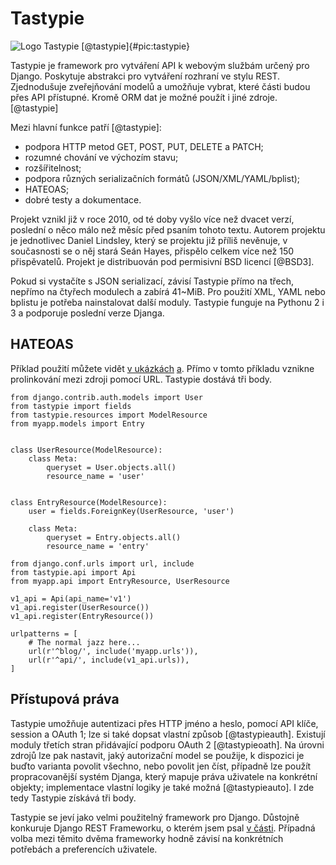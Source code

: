 Tastypie
========

![Logo Tastypie [@tastypie]{#pic:tastypie}](images/tastypie)

Tastypie je framework pro vytváření API k webovým službám určený pro Django.
Poskytuje abstrakci pro vytváření rozhraní ve stylu REST.
Zjednodušuje zveřejňování modelů a umožňuje vybrat, které části budou přes API přístupné.
Kromě ORM dat je možné použít i jiné zdroje. [@tastypie]

Mezi hlavní funkce patří [@tastypie]:

 * podpora HTTP metod GET, POST, PUT, DELETE a PATCH;
 * rozumné chování ve výchozím stavu;
 * rozšířitelnost;
 * podpora různých serializačních formátů (JSON/XML/YAML/bplist);
 * HATEOAS;
 * dobré testy a dokumentace.

Projekt vznikl již v roce 2010, od té doby vyšlo více než dvacet verzí, poslední o něco málo než měsíc před psaním tohoto textu.
Autorem projektu je jednotlivec Daniel Lindsley, který se projektu již příliš nevěnuje, v současnosti se o něj stará Seán Hayes,
přispělo celkem více než 150 přispěvatelů. Projekt je distribuován pod permisivní BSD licencí [@BSD3].

Pokud si vystačíte s JSON serializací, závisí Tastypie přímo na třech, nepřímo na čtyřech modulech a zabírá 41~MiB.
Pro použití XML, YAML nebo bplistu je potřeba nainstalovat další moduly. Tastypie funguje na Pythonu 2 i 3 a podporuje poslední verze Djanga.

HATEOAS
-------

Příklad použití můžete vidět [v ukázkách](#code:tastypie) [a](#code:tastypie2).
Přímo v tomto příkladu vznikne prolinkování mezi zdroji pomocí URL.
Tastypie dostává tři body.

```{caption="{#code:tastypie}Příklad použití z dokumentace Tastypie (api.py) \autocite{tastypiedoc}" .python}
from django.contrib.auth.models import User
from tastypie import fields
from tastypie.resources import ModelResource
from myapp.models import Entry


class UserResource(ModelResource):
    class Meta:
        queryset = User.objects.all()
        resource_name = 'user'


class EntryResource(ModelResource):
    user = fields.ForeignKey(UserResource, 'user')

    class Meta:
        queryset = Entry.objects.all()
        resource_name = 'entry'
```

```{caption="{#code:tastypie2}Příklad použití z dokumentace Tastypie (urls.py) \autocite{tastypiedoc}" .python}
from django.conf.urls import url, include
from tastypie.api import Api
from myapp.api import EntryResource, UserResource

v1_api = Api(api_name='v1')
v1_api.register(UserResource())
v1_api.register(EntryResource())

urlpatterns = [
    # The normal jazz here...
    url(r'^blog/', include('myapp.urls')),
    url(r'^api/', include(v1_api.urls)),
]
```

Přístupová práva
----------------

Tastypie umožňuje autentizaci přes HTTP jméno a heslo, pomocí API klíče, session a OAuth 1; lze si také dopsat vlastní způsob [@tastypieauth].
Existují moduly třetích stran přidávající podporu OAuth 2 [@tastypieoath].
Na úrovni zdrojů lze pak nastavit, jaký autorizační model se použije, k dispozici je buďto varianta povolit všechno, nebo povolit jen číst, případně lze použít propracovanější systém Djanga, který mapuje práva uživatele na konkrétní objekty; implementace vlastní logiky je také možná [@tastypieauto].
I zde tedy Tastypie získává tři body.

Tastypie se jeví jako velmi použitelný framework pro Django. Důstojně konkuruje Django REST Frameworku, o kterém jsem psal [v části](#django-rest-framework).
Případná volba mezi těmito dvěma frameworky hodně závisí na konkrétních potřebách a preferencích uživatele.